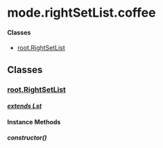 # mode.rightSetList.coffee

#### Classes
  
* [root.RightSetList](#root.RightSetList)
  






## Classes
  
### <a name="root.RightSetList">[root.RightSetList](root.RightSetList)</a>
    
      
#### *[extends Lst](#Lst)*
      
    
    
    
    
#### Instance Methods
      
##### <a name="constructor">constructor()</a>

      
    
    
  



